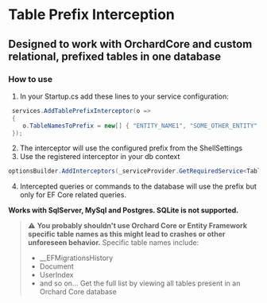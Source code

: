# Table Prefix Interception
## Designed to work with OrchardCore and custom relational, prefixed tables in one database
### How to use

1. In your Startup.cs add these lines to your service configuration:
```csharp
 services.AddTablePrefixInterceptor(o =>
 {
    o.TableNamesToPrefix = new[] { "ENTITY_NAME1", "SOME_OTHER_ENTITY" };
 });
```

2. The interceptor will use the configured prefix from the ShellSettings 
3. Use the registered interceptor in your db context
```csharp
optionsBuilder.AddInterceptors(_serviceProvider.GetRequiredService<TablePrefixInterceptor>());
```
4. Intercepted queries or commands to the database will use the prefix but only for EF Core related queries.

**Works with SqlServer, MySql and Postgres. SQLite is not supported.**

> :warning: **You probably shouldn't use Orchard Core or Entity Framework specific table names as this might lead to
> crashes or other unforeseen behavior.** 
> Specific table names include:
> - __EFMigrationsHistory
> - Document
> - UserIndex
> - and so on...
> Get the full list by viewing all tables present in an Orchard Core database



